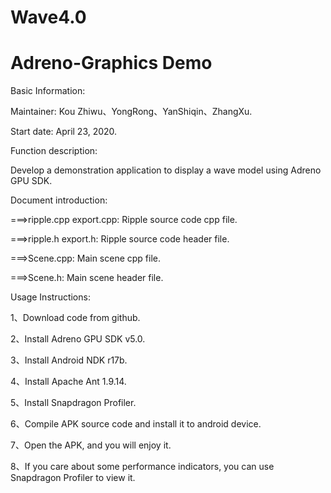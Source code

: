 # Wave4.0
# Adreno-Graphics Demo


Basic Information:


Maintainer: Kou Zhiwu、YongRong、YanShiqin、ZhangXu.


Start date: April 23, 2020.


Function description:

Develop a demonstration application to display a wave model using Adreno GPU SDK.



Document introduction:

===>ripple.cpp  export.cpp:   Ripple source code cpp file.

===>ripple.h    export.h:     Ripple source code header file.

===>Scene.cpp:                Main scene cpp file.

===>Scene.h:   	              Main scene header file.



Usage Instructions:

1、Download code from github.

2、Install Adreno GPU SDK v5.0.

3、Install Android NDK r17b.

4、Install Apache Ant 1.9.14.

5、Install Snapdragon Profiler.

6、Compile APK source code and install it to android device.

7、Open the APK, and you will enjoy it.

8、If you care about some performance indicators, you can use Snapdragon Profiler to view it.

